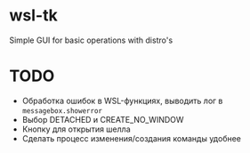 # wsl-tk
Simple GUI for basic operations with distro's

# TODO
 - Обработка ошибок в WSL-функциях, выводить лог в `messagebox.showerror`
 - Выбор DETACHED и CREATE_NO_WINDOW
 - Кнопку для открытия шелла
 - Сделать процесс изменения/создания команды удобнее